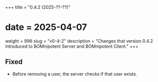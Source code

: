 +++
title = "0.4.2 (2025-??-??)"
# date = 2025-04-07
weight = 996
slug = "v0-4-2"
description = "Changes that version 0.4.2 introduced to BOMnipotent Server and BOMnipotent Client."
+++

## Fixed
- Before removing a user, the server checks if that user exists.
